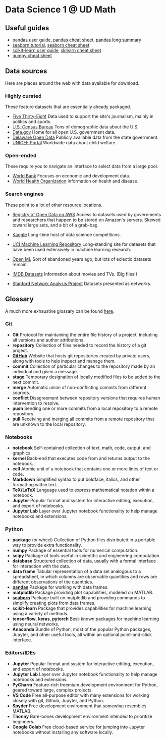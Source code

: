 # Data Science 1 @ UD Math

## Useful guides

* [pandas user guide](https://pandas.pydata.org/docs/user_guide/index.html), [pandas cheat sheet](https://pandas.pydata.org/Pandas_Cheat_Sheet.pdf), [pandas long summary](https://www.webpages.uidaho.edu/~stevel/504/pandas%20dataframe%20notes.pdf)
* [seaborn tutorial](https://seaborn.pydata.org/tutorial.html), [seaborn cheat sheet](https://storage.googleapis.com/kaggle-forum-message-attachments/724698/14798/seaborn.JPG)
* [scikit-learn user guide](https://scikit-learn.org/stable/user_guide.html), [sklearn cheat sheet](http://datacamp-community-prod.s3.amazonaws.com/eb807da5-dce5-4b97-a54d-74e89f14266b)
* [numpy cheat sheet](http://datacamp-community-prod.s3.amazonaws.com/ba1fe95a-8b70-4d2f-95b0-bc954e9071b0)

## Data sources

Here are places around the web with data available for download.

### Highly curated

These feature datasets that are essentially already packaged.

* [Five Thirty-Eight](https://data.fivethirtyeight.com/) Data used to support the site's journalism, mainly in politics and sports. 
* [U.S. Census Bureau](https://data.census.gov/cedsci/) Tons of demographic data about the U.S.
* [Data.gov](https://www.data.gov/) Home for all open U.S. government data.
* [Delaware Open Data](https://data.delaware.gov) Publicly available data from the state government.
* [UNICEF Portal](https://open.unicef.org) Worldwide data about child welfare.

### Open-ended

These require you to navigate an interface to select data from a large pool.
* [World Bank](https://datacatalog.worldbank.org/home) Focuses on economic and development data.
* [World Health Organization](https://www.who.int/gho/database/en/) Information on health and disease.

### Search engines

These point to a lot of other resource locations.

* [Registry of Open Data on AWS](https://registry.opendata.aws/) Access to datasets used by governments and researchers that happen to be stored on Amazon's servers. Skewed toward large sets, and a bit of a grab-bag.

* [Kaggle](https://www.kaggle.com/datasets) Long-time host of data science competitions. 
* [UCI Machine Learning Repository](https://archive.ics.uci.edu/ml/index.php) Long-standing site for datasets that have been used extensively in machine learning research.
* [Open ML](https://www.openml.org/search?type=data&from=300&q=qualities.NumberOfClasses%3A%3E2) Sort of abandoned years ago, but lots of eclectic datasets remain.
* [IMDB Datasets](https://www.imdb.com/interfaces/) Information about movies and TVs. (Big files!)
* [Stanford Network Analysis Project](https://snap.stanford.edu/index.html) Datasets presented as networks.

## Glossary

A much more exhaustive glossary can be found [here](https://www.analyticsvidhya.com/glossary-of-common-statistics-and-machine-learning-terms/).

### Git

* **Git** Protocol for maintaining the entire file history of a project, including all versions and author attributions.
* **repository** Collection of files needed to record the history of a git project.
* [**GitHub**](https://github.com) Website that hosts git repositories created by private users, along with tools to help inspect and manage them.
* **commit** Collection of particular changes to the repository made by an individual and given a message.
* **stage** Temporary designation of locally modified files to be added to the next commit.
* **merge** Automatic union of non-conflicting commits from different sources.
* **conflict** Disagreement between repository versions that requires human intervention to resolve.
* **push** Sending one or more commits from a local repository to a remote repository.
* **pull** Receiving and merging all commits from a remote repository that are unknown to the local repository.

### Notebooks

* **notebook** Self-contained collection of text, math, code, output, and graphics.
* **kernel** Back-end that executes code from and returns output to the notebook.
* **cell** Atomic unit of a notebook that contains one or more lines of text or code.
* **Markdown** Simplified syntax to put boldface, italics, and other formatting within text.
* **TeX/LaTeX** Language used to express mathematical notation within a notebook.
* **Jupyter** Popular format and system for interactive editing, execution, and export of notebooks.
* **Jupyter Lab** Layer over Jupyter notebook functionality to help manage notebooks and extensions.

### Python

* **package** (or wheel) Collection of Python files distributed in a portable way to provide extra functionality.
* **numpy** Package of essential tools for numerical computation.
* **scipy** Package of tools useful in scientific and engineering computation.
* **database** Structured collection of data, usually with a formal interface for interaction with the data.
* **data frame** Tabular representation of a data set analogous to a spreadsheet, in which columns are observable quantities and rows are different observations of the quantities.
* [**pandas**](https://pandas.pydata.org/docs/user_guide/index.html) Package for working with data frames.
* **matplotlib** Package providing plot capabilities, modeled on MATLAB.
* [**seaborn**](https://seaborn.pydata.org/tutorial.html) Package built on matplotlib and providing commands to simplify creating plots from data frames.
* **scikit-learn** Package that provides capabilities for machine learning using a variety of methods.
* **tensorflow**, **keras**, **pytorch** Best-known packages for machine learning using neural networks.
* **Anaconda** Bundle of Python, most of the popular Python packages, Jupyter, and other useful tools, all within an optional point-and-click interface.

### Editors/IDEs

* **Jupyter** Popular format and system for interactive editing, execution, and export of notebooks.
* **Jupyter Lab** Layer over Jupyter notebook functionality to help manage notebooks and extensions.
* **PyCharm** Feature-rich freemium development environment for Python, geared toward large, complex projects.
* **VS Code** Free all-purpose editor with many extensions for working closely with git, Github, Jupyter, and Python.
* **Spyder** Free development environment that somewhat resembles MATLAB.
* **Thonny** Bare-bones development environment intended to prioritize beginners.
* **Google Colab** Free cloud-based service for jumping into Jupyter notebooks without installing any software locally.

